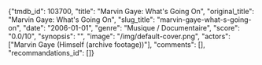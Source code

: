 {"tmdb_id": 103700, "title": "Marvin Gaye: What's Going On", "original_title": "Marvin Gaye: What's Going On", "slug_title": "marvin-gaye-what-s-going-on", "date": "2006-01-01", "genre": "Musique / Documentaire", "score": "0.0/10", "synopsis": "", "image": "/img/default-cover.png", "actors": ["Marvin Gaye (Himself (archive footage))"], "comments": [], "recommandations_id": []}